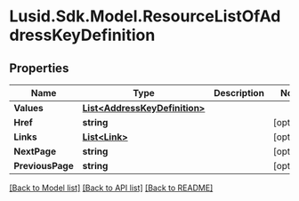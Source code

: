 # Lusid.Sdk.Model.ResourceListOfAddressKeyDefinition

## Properties

Name | Type | Description | Notes
------------ | ------------- | ------------- | -------------
**Values** | [**List&lt;AddressKeyDefinition&gt;**](AddressKeyDefinition.md) |  | 
**Href** | **string** |  | [optional] 
**Links** | [**List&lt;Link&gt;**](Link.md) |  | [optional] 
**NextPage** | **string** |  | [optional] 
**PreviousPage** | **string** |  | [optional] 

[[Back to Model list]](../README.md#documentation-for-models) [[Back to API list]](../README.md#documentation-for-api-endpoints) [[Back to README]](../README.md)

